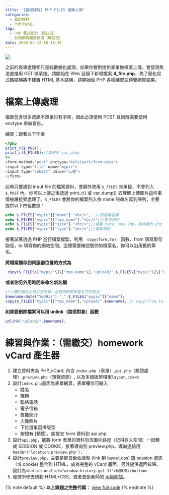 ```yaml
---
title: "[基礎課程] PHP FILES 檔案上傳"
categories:
  - 職訓教材
  - PHP/MySQL
tag:
  - PHP 程式設計（假日班）
  - 前端網頁開發技術（職前班）
date: 2020-05-12 16:10:42
---
```

![](https://i.imgur.com/96NYgou.png)

之前的表單處理都只是純數據化處理，如果你要對提供表單做檔案上傳，會發現無法直接用 GET 做承接。請開始在 Web 目錄下新增檔案 **4_file.php**，為了簡化程式碼結構將不建置 HTML 基本結構，請開始做 PHP 各種練習並預覽網頁結果。

<!-- more -->

# 檔案上傳處理
檔案包含很多資訊不單單只有字串，因此必須使用 POST 且同時需要使用 enctype 來做宣告。

練習：跟著以下作業
```php
<?php
print_r($_POST);
print_r($_FILES);//或使用 var_dump
?>
<form method="post" enctype="multipart/form-data">
<input type="file" name="mypic">
<input type="submit" value="上傳">
</form>
```

此時只要遇到 input.file 的檔案資料，會額外使用 `$_FILES` 來承接，不會列入 `$_POST` 內。你可以上傳之後透過 print_r() 或 var_dump() 去理解上傳圖片這件事情被誰接受處理了。`$_FILES` 會將你的檔案列入依 name 的命名寫到陣列，主要提供以下四組數據：
```php
echo $_FILES["mypic"]["name"]."<br/>";	//原檔案名稱
echo $_FILES["mypic"]["tmp_name"]."<br/>";//暫存路徑
echo $_FILES["mypic"]["size"]."<br/>";//檔案 byte, max 2mb，除非要改 php 上傳限制
echo $_FILES["mypic"]["type"]."<br/>";//檔案類型
```

接著試著透過 PHP 進行檔案複製，利用　`copy(form,to)`　函數，from 填寫暫存路徑，to 填寫你的網站空間。這裡需要確認號你的檔案名，你可以沿用舊的黨名。

**將檔案儲存到伺服器位置的方式為**
```php
 copy($_FILES\["mypic"\]\["tmp_name"\],"upload/".$_FILES\["mypic"\]\["name"\]); // copy(from,to)
```

**或者你另外用時間來命名新名稱**
```php
//上傳的檔名也可以更改掉，這裡用時間來當名字的前述
$newname=date("YmdHis")."_".$_FILES["mypic"]["name"];
copy($_FILES["mypic"]["tmp_name"],"upload/".$newname); // copy(from,to)
```

**如果要刪除檔案可以用 unlink（路徑對象）函數**
```php
unlink("upload/".$newname);
```

# 練習與作業：（需繳交）homework vCard 產生器
1. 建立資料夾為 PHP_vCard, 內含 `index.php`（表單）,`api.php`（驗證處理）,`preview.php`（預覽資訊）, 以及多個版型檔案`layout.css×N`
2. 設計`index.php`畫面為表單網頁，表單欄位可輸入
   - 姓名
   - 職稱
   - 聯絡電話
   - 電子信箱
   - 技能簡介
   - 人像照片
   - 下拉選單選擇版型
   - 按鈕有 [預覽]，能提交 form 資料到 api.php
3. 設計`api.php`，能將 form 表單的資料包含圖片路徑（記得存入空間）一起轉成 SESSION 或 COOKIE，接著導向到 preview.php。導向連結用`header('location:preview.php');`
4. 設計`preview.php`，主要是能自動依版型 (link 到 layout.css) 跟 session 資訊（或 cookie) 整合到 HTML，成為完整的 vCard 畫面。另外提供返回按鈕，設計為`<button onclick="window.history.go(-1)">回頁面</button>`
5. 發揮所學去規劃 HTML+CSS，或者去偷老師的 [示範網站](http://phpdemo.lokiwebs.com/ch6_hw/)。

{% note default %}
**以上課題之完整代碼：** [view full code](https://gist.github.com/summer10920/d271a5797f3091a75f933f0d88ec6424)
{% endnote %}